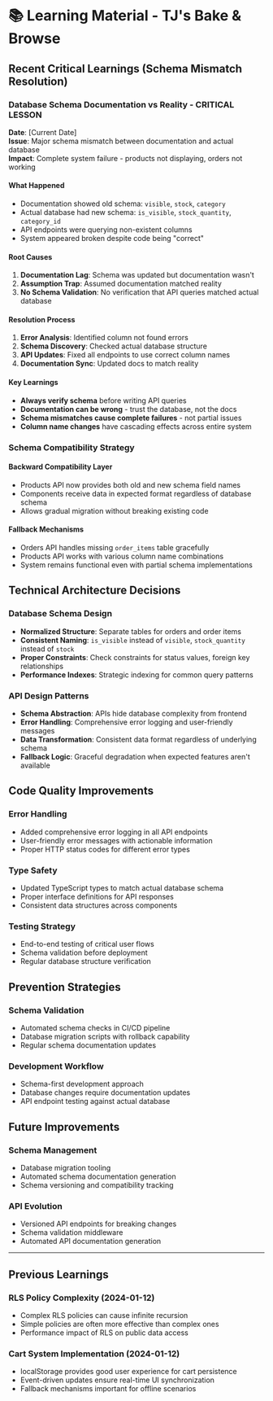 # 📚 Learning Material - TJ's Bake & Browse

## **Recent Critical Learnings (Schema Mismatch Resolution)**

### **Database Schema Documentation vs Reality - CRITICAL LESSON**

**Date**: [Current Date]  
**Issue**: Major schema mismatch between documentation and actual database  
**Impact**: Complete system failure - products not displaying, orders not working

#### **What Happened**

- Documentation showed old schema: `visible`, `stock`, `category`
- Actual database had new schema: `is_visible`, `stock_quantity`, `category_id`
- API endpoints were querying non-existent columns
- System appeared broken despite code being "correct"

#### **Root Causes**

1. **Documentation Lag**: Schema was updated but documentation wasn't
2. **Assumption Trap**: Assumed documentation matched reality
3. **No Schema Validation**: No verification that API queries matched actual database

#### **Resolution Process**

1. **Error Analysis**: Identified column not found errors
2. **Schema Discovery**: Checked actual database structure
3. **API Updates**: Fixed all endpoints to use correct column names
4. **Documentation Sync**: Updated docs to match reality

#### **Key Learnings**

- **Always verify schema** before writing API queries
- **Documentation can be wrong** - trust the database, not the docs
- **Schema mismatches cause complete failures** - not partial issues
- **Column name changes** have cascading effects across entire system

### **Schema Compatibility Strategy**

#### **Backward Compatibility Layer**

- Products API now provides both old and new schema field names
- Components receive data in expected format regardless of database schema
- Allows gradual migration without breaking existing code

#### **Fallback Mechanisms**

- Orders API handles missing `order_items` table gracefully
- Products API works with various column name combinations
- System remains functional even with partial schema implementations

## **Technical Architecture Decisions**

### **Database Schema Design**

- **Normalized Structure**: Separate tables for orders and order items
- **Consistent Naming**: `is_visible` instead of `visible`, `stock_quantity` instead of `stock`
- **Proper Constraints**: Check constraints for status values, foreign key relationships
- **Performance Indexes**: Strategic indexing for common query patterns

### **API Design Patterns**

- **Schema Abstraction**: APIs hide database complexity from frontend
- **Error Handling**: Comprehensive error logging and user-friendly messages
- **Data Transformation**: Consistent data format regardless of underlying schema
- **Fallback Logic**: Graceful degradation when expected features aren't available

## **Code Quality Improvements**

### **Error Handling**

- Added comprehensive error logging in all API endpoints
- User-friendly error messages with actionable information
- Proper HTTP status codes for different error types

### **Type Safety**

- Updated TypeScript types to match actual database schema
- Proper interface definitions for API responses
- Consistent data structures across components

### **Testing Strategy**

- End-to-end testing of critical user flows
- Schema validation before deployment
- Regular database structure verification

## **Prevention Strategies**

### **Schema Validation**

- Automated schema checks in CI/CD pipeline
- Database migration scripts with rollback capability
- Regular schema documentation updates

### **Development Workflow**

- Schema-first development approach
- Database changes require documentation updates
- API endpoint testing against actual database

## **Future Improvements**

### **Schema Management**

- Database migration tooling
- Automated schema documentation generation
- Schema versioning and compatibility tracking

### **API Evolution**

- Versioned API endpoints for breaking changes
- Schema validation middleware
- Automated API documentation generation

---

## **Previous Learnings**

### **RLS Policy Complexity (2024-01-12)**

- Complex RLS policies can cause infinite recursion
- Simple policies are often more effective than complex ones
- Performance impact of RLS on public data access

### **Cart System Implementation (2024-01-12)**

- localStorage provides good user experience for cart persistence
- Event-driven updates ensure real-time UI synchronization
- Fallback mechanisms important for offline scenarios

